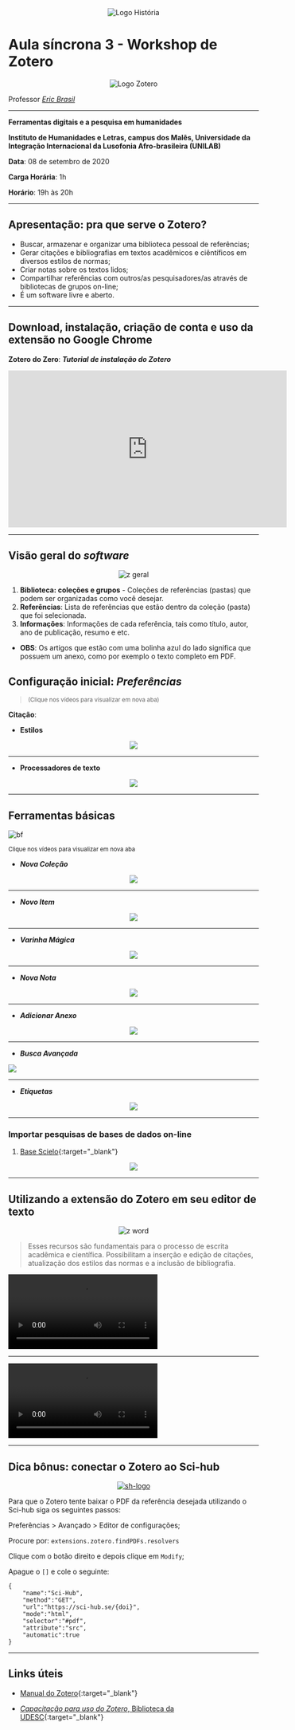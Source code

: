 <div align="center"><img src="imagens/banner1.png" alt="Logo História" title="Logotipo do Curso de História, BA, UNILAB"/></div>

# Aula síncrona 3 - Workshop de Zotero
<div align="center"><img src="imagens/Zotero-Logo.wine.png" alt="Logo Zotero" title="Logotipo do Zotero"/></div>

Professor [_Eric Brasil_](https://ericbrasiln.github.io)

---

**Ferramentas digitais e a pesquisa em humanidades**

**Instituto de Humanidades e Letras, campus dos Malês, Universidade da Integração Internacional da Lusofonia Afro-brasileira (UNILAB)**

**Data**: 08 de setembro de 2020

**Carga Horária**: 1h

**Horário**: 19h às 20h

---


## Apresentação: pra que serve o Zotero?

- Buscar, armazenar e organizar uma biblioteca pessoal de referências;
- Gerar citações e bibliografias em textos acadêmicos e ciêntíficos em diversos estilos de normas;
- Criar notas sobre os textos lidos;
- Compartilhar referências com outros/as pesquisadores/as através de bibliotecas de grupos on-line;
- É um software livre e aberto.

---

## Download, instalação, criação de conta e uso da extensão no Google Chrome

**Zotero do Zero**: ***Tutorial de instalação do Zotero***

<iframe width="560" height="315" src="https://www.youtube.com/embed/CPdhyKboKC0" frameborder="0" allow="accelerometer; autoplay; encrypted-media; gyroscope; picture-in-picture" allowfullscreen></iframe>

---

## Visão geral do _software_

<div align="center"><img src="imagens/z-1.jpg" alt="z geral" title="Print da tela inicial do Zotero"/></div>

1. **Biblioteca: coleções e grupos** - Coleções de referências (pastas) que podem ser organizadas como você desejar.
2. **Referências**: Lista de referências que estão dentro da coleção (pasta) que foi selecionada.
3. **Informações**: Informações de cada referência, tais como título, autor, ano de publicação,  resumo e etc.
- **OBS**: Os artigos que estão com uma bolinha azul do lado significa que possuem um anexo, como por exemplo o texto completo em PDF.

## Configuração inicial: _Preferências_
><small>(Clique nos vídeos para visualizar em nova aba)</small>

**Citação**:

- **Estilos**

<a href="gifs/zt-p.gif" target="_blank">
<div align="center"><img src="gifs/zt-p.gif"/></div>
</a>

---

- **Processadores de texto**

<a href="gifs/zt-p2.gif" target="_blank">
<div align="center"><img src="gifs/zt-p2.gif"/></div>
</a>

---

## Ferramentas básicas
![bf](imagens/zt-bf.png)

<small>Clique nos vídeos para visualizar em nova aba</small>

- ***Nova Coleção***

<a href="gifs/zt-nc.gif" target="_blank">
<div align="center"><img src="gifs/zt-nc.gif"/></div>
</a>

---

- ***Novo Item***

<a href="gifs/zt-ni.gif" target="_blank">
<div align="center"><img src="gifs/zt-ni.gif"/></div>
</a>

---

- ***Varinha Mágica***

<a href="gifs/zt-vm.gif" target="_blank">
<div align="center"><img src="gifs/zt-vm.gif"/></div>
</a>

---

- ***Nova Nota***

<a href="gifs/zt-nn.gif" target="_blank">
<div align="center"><img src="gifs/zt-nn.gif"/></div>
</a>

---

- ***Adicionar Anexo***

<a href="gifs/zt-an.gif" target="_blank">
<div align="center"><img src="gifs/zt-an.gif"/></div>
</a>

---

- ***Busca Avançada***

<a href="gifs/zt-bu.gif" target="_blank">
<img src="gifs/zt-bu.gif"></a>

---

- ***Etiquetas***

<a href="gifs/zt-tags.gif" target="_blank">
<div align="center"><img src="gifs/zt-tags.gif"/></div>
</a>

---

### Importar pesquisas de bases de dados on-line
1. [Base Scielo](http://www.scielo.org){:target="_blank"}

<a href="gifs/zt-scielo.gif" target="_blank">
<div align="center"><img src="gifs/zt-scielo.gif"/></div>
</a>

---

## Utilizando a extensão do Zotero em seu editor de texto

<div align="center"><img src="imagens/zt-w2.png" alt="z word" title="Print das ferramentas do Zotero no Word"/></div>

>Esses recursos são fundamentais para o processo de escrita acadêmica e científica. Possibilitam a inserção e edição de citações, atualização dos estilos das normas e a inclusão de bibliografia.


<a href="gifs/zt-w1.mp4" target="_blank">
<video controls autoplay loop >
<source src="gifs/zt-w1.mp4" type="video mp4"></a>

---

<a href="gifs/zt-w2.mp4" target="_blank">
<video controls autoplay loop>
<source src="gifs/zt-w2.mp4" type="video mp4"></a>

---

## Dica bônus: conectar o Zotero ao Sci-hub

<a href="https://sci-hub.se/"> <p align="center"><img src="imagens/sh-logo.png" alt="sh-logo" title="Logo do Sci-hub">
</p></a>

Para que o Zotero tente baixar o PDF da referência desejada utilizando o Sci-hub siga os seguintes passos:

Preferências > Avançado > Editor de configurações;

Procure por:
`extensions.zotero.findPDFs.resolvers`

Clique com o botão direito e depois clique em `Modify`;

Apague o `[]` e cole o seguinte:
~~~
{
    "name":"Sci-Hub",
    "method":"GET",
    "url":"https://sci-hub.se/{doi}",
    "mode":"html",
    "selector":"#pdf",
    "attribute":"src",
    "automatic":true
}
~~~


---

## Links úteis
* [Manual do Zotero](textos/SIMONINI-zotero.pdf){:target="_blank"}

* [_Capacitação para uso do Zotero_, Biblioteca da UDESC](https://www.youtube.com/watch?v=aJnKjsFCva0){:target="_blank"}
